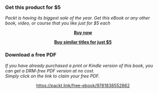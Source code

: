 
### Get this product for $5

<i>Packt is having its biggest sale of the year. Get this eBook or any other book, video, or course that you like just for $5 each</i>


<b><p align='center'>[Buy now](https://packt.link/9781838552862)</p></b>


<b><p align='center'>[Buy similar titles for just $5](https://subscription.packtpub.com/search)</p></b>


### Download a free PDF

 <i>If you have already purchased a print or Kindle version of this book, you can get a DRM-free PDF version at no cost.<br>Simply click on the link to claim your free PDF.</i>
<p align="center"> <a href="https://packt.link/free-ebook/9781838552862">https://packt.link/free-ebook/9781838552862 </a> </p>